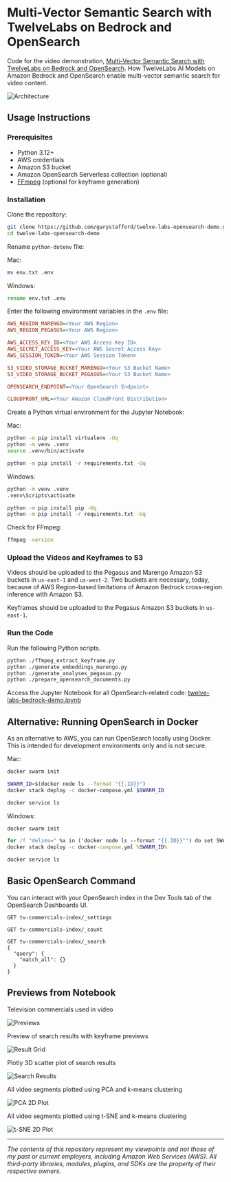 # Multi-Vector Semantic Search with TwelveLabs on Bedrock and OpenSearch

Code for the video demonstration, [Multi-Vector Semantic Search with TwelveLabs on Bedrock and OpenSearch](https://youtu.be/VCFWTKJ7TRY?si=hsNUBLhHCmK-iWV-). How TwelveLabs AI Models on Amazon Bedrock and OpenSearch enable multi-vector semantic search for video content.

![Architecture](./previews/twelve_labs_bedrock.png)

## Usage Instructions

### Prerequisites

- Python 3.12+
- AWS credentials
- Amazon S3 bucket
- Amazon OpenSearch Serverless collection (optional)
- [FFmpeg](https://ffmpeg.org/) (optional for keyframe generation)

### Installation

Clone the repository:

```bash
git clone https://github.com/garystafford/twelve-labs-opensearch-demo.git
cd twelve-labs-opensearch-demo
```

Rename `python-dotenv` file:

Mac:

```bash
mv env.txt .env
```

Windows:

```bat
rename env.txt .env
```

Enter the following environment variables in the `.env` file:

```ini
AWS_REGION_MARENGO=<Your AWS Region>
AWS_REGION_PEGASUS=<Your AWS Region>

AWS_ACCESS_KEY_ID=<Your AWS Access Key ID>
AWS_SECRET_ACCESS_KEY=<Your AWS Secret Access Key>
AWS_SESSION_TOKEN=<Your AWS Session Token>

S3_VIDEO_STORAGE_BUCKET_MARENGO=<Your S3 Bucket Name>
S3_VIDEO_STORAGE_BUCKET_PEGASUS=<Your S3 Bucket Name>

OPENSEARCH_ENDPOINT=<Your OpenSearch Endpoint>

CLOUDFRONT_URL=<Your Amazon CloudFront Distribution>
```

Create a Python virtual environment for the Jupyter Notebook:

Mac:

```bash
python -m pip install virtualenv -Uq
python -m venv .venv
source .venv/bin/activate

python -m pip install -r requirements.txt -Uq
```

Windows:

```bat
python -m venv .venv
.venv\Scripts\activate

python -m pip install pip -Uq
python -m pip install -r requirements.txt -Uq
```

Check for FFmpeg:

```bash
ffmpeg -version
```

### Upload the Videos and Keyframes to S3

Videos should be uploaded to the Pegasus and Marengo Amazon S3 buckets in `us-east-1` and `us-west-2`. Two buckets are necessary, today, because of AWS Region-based limitations of Amazon Bedrock cross-region inference with Amazon S3.

Keyframes should be uploaded to the Pegasus Amazon S3 buckets in `us-east-1`.

### Run the Code

Run the following Python scripts.

```bash
python ./ffmpeg_extract_keyframe.py
python ./generate_embeddings_marengo.py
python ./generate_analyses_pegasus.py
python ./prepare_opensearch_documents.py
```

Access the Jupyter Notebook for all OpenSearch-related code: [twelve-labs-bedrock-demo.ipynb](twelve-labs-bedrock-demo.ipynb)

## Alternative: Running OpenSearch in Docker

As an alternative to AWS, you can run OpenSearch locally using Docker. This is intended for development environments only and is not secure.

Mac:

```bash
docker swarm init

SWARM_ID=$(docker node ls --format "{{.ID}}")
docker stack deploy -c docker-compose.yml $SWARM_ID

docker service ls
```

Windows:

```bat
docker swarm init

for /f "delims=" %x in ('docker node ls --format "{{.ID}}"') do set SWARM_ID=%x
docker stack deploy -c docker-compose.yml %SWARM_ID%

docker service ls
```

## Basic OpenSearch Command

You can interact with your OpenSearch index in the Dev Tools tab of the OpenSearch Dashboards UI.

```text
GET tv-commercials-index/_settings

GET tv-commercials-index/_count

GET tv-commercials-index/_search
{
  "query": {
    "match_all": {}
  }
}
```

## Previews from Notebook

Television commercials used in video

![Previews](./previews/video_preview.png)

Preview of search results with keyframe previews

![Result Grid](./previews/grid.png)

Plotly 3D scatter plot of search results

![Search Results](./previews/3d_search_results.png)

All video segments plotted using PCA and k-means clustering

![PCA 2D Plot](./previews/pca_kmeans.png)

All video segments plotted using t-SNE and k-means clustering

![t-SNE 2D Plot](./previews/ksne_kmeans.png)

---

_The contents of this repository represent my viewpoints and not those of my past or current employers, including Amazon Web Services (AWS). All third-party libraries, modules, plugins, and SDKs are the property of their respective owners._
